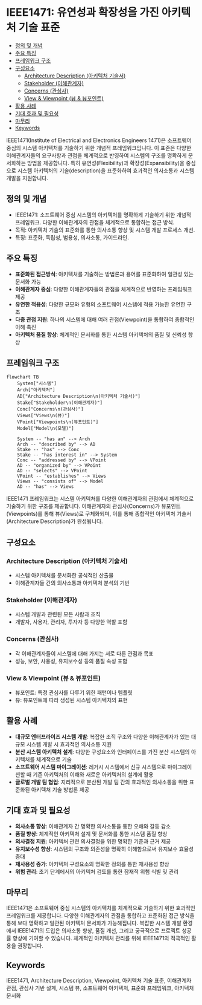 # IEEE1471: 유연성과 확장성을 가진 아키텍처 기술 표준

<!-- mtoc-start -->

- [정의 및 개념](#정의-및-개념)
- [주요 특징](#주요-특징)
- [프레임워크 구조](#프레임워크-구조)
- [구성요소](#구성요소)
  - [Architecture Description (아키텍처 기술서)](#architecture-description-아키텍처-기술서)
  - [Stakeholder (이해관계자)](#stakeholder-이해관계자)
  - [Concerns (관심사)](#concerns-관심사)
  - [View & Viewpoint (뷰 & 뷰포인트)](#view--viewpoint-뷰--뷰포인트)
- [활용 사례](#활용-사례)
- [기대 효과 및 필요성](#기대-효과-및-필요성)
- [마무리](#마무리)
- [Keywords](#keywords)

<!-- mtoc-end -->

IEEE1471(Institute of Electrical and Electronics Engineers 1471)은 소프트웨어 중심의 시스템 아키텍처를 기술하기 위한 개념적 프레임워크입니다. 이 표준은 다양한 이해관계자들의 요구사항과 관점을 체계적으로 반영하여 시스템의 구조를 명확하게 문서화하는 방법을 제공합니다. 특히 유연성(Flexibility)과 확장성(Expansibility)을 중심으로 시스템 아키텍처의 기술(description)을 표준화하여 효과적인 의사소통과 시스템 개발을 지원합니다.

## 정의 및 개념

- IEEE1471: 소프트웨어 중심 시스템의 아키텍처를 명확하게 기술하기 위한 개념적 프레임워크. 다양한 이해관계자의 관점을 체계적으로 통합하는 접근 방식.
- 목적: 아키텍처 기술의 표준화를 통한 의사소통 향상 및 시스템 개발 프로세스 개선.
- 특징: 표준화, 독립성, 범용성, 의사소통, 가이드라인.

## 주요 특징

- **표준화된 접근방식**: 아키텍처를 기술하는 방법론과 용어를 표준화하여 일관성 있는 문서화 가능
- **이해관계자 중심**: 다양한 이해관계자들의 관점을 체계적으로 반영하는 프레임워크 제공
- **유연한 적용성**: 다양한 규모와 유형의 소프트웨어 시스템에 적용 가능한 유연한 구조
- **다중 관점 지원**: 하나의 시스템에 대해 여러 관점(Viewpoint)을 통합하여 종합적인 이해 촉진
- **아키텍처 품질 향상**: 체계적인 문서화를 통한 시스템 아키텍처의 품질 및 신뢰성 향상

## 프레임워크 구조

```mermaid
flowchart TB
    System["시스템"]
    Arch["아키텍처"]
    AD["Architecture Description\n(아키텍처 기술서)"]
    Stake["Stakeholder\n(이해관계자)"]
    Conc["Concerns\n(관심사)"]
    Views["Views\n(뷰)"]
    VPoint["Viewpoints\n(뷰포인트)"]
    Model["Model\n(모델)"]

    System -- "has an" --> Arch
    Arch -- "described by" --> AD
    Stake -- "has" --> Conc
    Stake -- "has interest in" --> System
    Conc -- "addressed by" --> VPoint
    AD -- "organized by" --> VPoint
    AD -- "selects" --> VPoint
    VPoint -- "establishes" --> Views
    Views -- "consists of" --> Model
    AD -- "has" --> Views
```

IEEE1471 프레임워크는 시스템 아키텍처를 다양한 이해관계자의 관점에서 체계적으로 기술하기 위한 구조를 제공합니다. 이해관계자의 관심사(Concerns)가 뷰포인트(Viewpoints)를 통해 뷰(Views)로 구체화되며, 이를 통해 종합적인 아키텍처 기술서(Architecture Description)가 완성됩니다.

## 구성요소

### Architecture Description (아키텍처 기술서)

- 시스템 아키텍처를 문서화한 공식적인 산출물
- 이해관계자들 간의 의사소통과 아키텍처 분석의 기반

### Stakeholder (이해관계자)

- 시스템 개발과 관련된 모든 사람과 조직
- 개발자, 사용자, 관리자, 투자자 등 다양한 역할 포함

### Concerns (관심사)

- 각 이해관계자들이 시스템에 대해 가지는 서로 다른 관점과 목표
- 성능, 보안, 사용성, 유지보수성 등의 품질 속성 포함

### View & Viewpoint (뷰 & 뷰포인트)

- 뷰포인트: 특정 관심사를 다루기 위한 패턴이나 템플릿
- 뷰: 뷰포인트에 따라 생성된 시스템 아키텍처의 표현

## 활용 사례

- **대규모 엔터프라이즈 시스템 개발**: 복잡한 조직 구조와 다양한 이해관계자가 있는 대규모 시스템 개발 시 효과적인 의사소통 지원
- **분산 시스템 아키텍처 설계**: 다양한 구성요소와 인터페이스를 가진 분산 시스템의 아키텍처를 체계적으로 기술
- **소프트웨어 시스템 마이그레이션**: 레거시 시스템에서 신규 시스템으로 마이그레이션할 때 기존 아키텍처의 이해와 새로운 아키텍처의 설계에 활용
- **글로벌 개발 팀 협업**: 지리적으로 분산된 개발 팀 간의 효과적인 의사소통을 위한 표준화된 아키텍처 기술 방법론 제공

## 기대 효과 및 필요성

- **의사소통 향상**: 이해관계자 간 명확한 의사소통을 통한 오해와 갈등 감소
- **품질 향상**: 체계적인 아키텍처 설계 및 문서화를 통한 시스템 품질 향상
- **의사결정 지원**: 아키텍처 관련 의사결정을 위한 명확한 기준과 근거 제공
- **유지보수성 향상**: 시스템의 구조와 의존성을 명확히 이해함으로써 유지보수 효율성 증대
- **재사용성 증가**: 아키텍처 구성요소의 명확한 정의를 통한 재사용성 향상
- **위험 관리**: 초기 단계에서의 아키텍처 검토를 통한 잠재적 위험 식별 및 관리

## 마무리

IEEE1471은 소프트웨어 중심 시스템의 아키텍처를 체계적으로 기술하기 위한 효과적인 프레임워크를 제공합니다. 다양한 이해관계자의 관점을 통합하고 표준화된 접근 방식을 통해 보다 명확하고 일관된 아키텍처 문서화가 가능해집니다. 복잡한 시스템 개발 환경에서 IEEE1471의 도입은 의사소통 향상, 품질 개선, 그리고 궁극적으로 프로젝트 성공률 향상에 기여할 수 있습니다. 체계적인 아키텍처 관리를 위해 IEEE1471의 적극적인 활용을 권장합니다.

## Keywords

IEEE1471, Architecture Description, Viewpoint, 아키텍처 기술 표준, 이해관계자 관점, 관심사 기반 설계, 시스템 뷰, 소프트웨어 아키텍처, 표준화 프레임워크, 아키텍처 문서화
